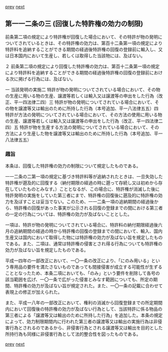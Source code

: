 [prev](/specific/markdowns/特許法/163_Mp-Ch_4-Se_3-At_112_2.md)
[next](/specific/markdowns/特許法/165_Mp-Ch_5-At_113.md)
## 第一一二条の三 (回復した特許権の効力の制限)
前条第二項の規定により特許権が回復した場合において、その特許が物の発明についてされているときは、その特許権の効力は、第百十二条第一項の規定により特許料を追納することができる期間の経過後特許権の回復の登録前に輸入し、又は日本国内において生産し、若しくは取得した当該物には、及ばない。

２ 前条第二項の規定により回復した特許権の効力は、第百十二条第一項の規定により特許料を追納することができる期間の経過後特許権の回復の登録前における次に掲げる行為には、及ばない。

一 当該発明の実施二 特許が物の発明についてされている場合において、その物の生産に用いる物の生産、譲渡等若しくは輸入又は譲渡等の申出をした行為（改正、平一四法律二四）三 特許が物の発明についてされている場合において、その物を譲渡等又は輸出のために所持した行為（本号追加、平一八法律五五）四 特許が方法の発明についてされている場合において、その方法の使用に用いる物の生産、譲渡等若しくは輸入又は譲渡等の申出をした行為（改正、平一四法律二四）五 特許が物を生産する方法の発明についてされている場合において、その方法により生産した物を譲渡等又は輸出のために所持した行為（本号追加、平一八法律五五）


### 趣旨
本条は、回復した特許権の効力の制限について規定したものである。

一一二条の二第一項の規定に基づき特許料等が追納されたときは、一旦失効した特許権が遡及的に回復する（納付期限の経過の時に遡って存続し又は初めから存在していたものとみなす。）こととなるが、この場合に、特許権が消滅した後に特許発明の実施をしていた第三者にまで、特許権の回復後に遡及的に特許権の効力を及ぼすことは妥当でない。このため、一一二条一項の追納期間の経過後から、特許権の回復があった事実が公示される回復の登録までの間における第三者の一定の行為については、特許権の効力が及ばないこととした。

一項は、特許が物の発明についてされている場合に、特許料の納付期限経過後六月の追納期間の経過の時から特許権の回復の登録までの間において、輸入、国内生産又は国内において取得した物には特許権の効力が及ばない旨を規定したものである。また、二項は、通常は特許権の侵害とされ得る行為についても特許権の効力が及ばない旨を規定したものである。

平成一四年の一部改正において、一〇一条の改正により、「にのみ用いる」という専用品の要件を満たさないものであっても間接侵害が成立する可能性が生ずることとなったため、本条二項においても、「のみ」という要件を削除して各号の該当範囲を広げ、一〇一条で広がった侵害とみなす範囲についても、所定の期間、特許権の効力が及ばない旨が規定された。また、一〇一条の記載に合わせて表現上の修正が加えられた。

また、平成一八年の一部改正において、権利の消滅から回復登録までの所定期間内において回復後の特許権の効力が及ばない行為として、当該特許に係る物品の第三者による「譲渡等又は輸出のために所持した行為」を追加した。本条の規定によって、効力制限期間内に行われた第三者の譲渡等又は輸出の実施行為は非侵害行為とされるのであるから、非侵害行為とされる譲渡等又は輸出を目的とした所持行為も同様に非侵害行為として法的整合性を図ったものである。


[prev](/specific/markdowns/特許法/163_Mp-Ch_4-Se_3-At_112_2.md)
[next](/specific/markdowns/特許法/165_Mp-Ch_5-At_113.md)